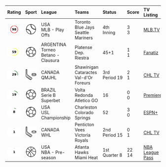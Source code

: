 | Rating                                                                                                                                 | Sport                                                                                                            | League                                | Teams                                     | Status        | Score    | TV Listing                                                                                                                |
|:---------------------------------------------------------------------------------------------------------------------------------------|:-----------------------------------------------------------------------------------------------------------------|:--------------------------------------|:------------------------------------------|:--------------|:---------|:--------------------------------------------------------------------------------------------------------------------------|
| <img src="https://raw.githubusercontent.com/BlakeDuncan25/Donut-SVG-Ratings/bac4e4a278175106499642192132b1786a9aec38/98.svg" alt="98"> | <img src="https://raw.githubusercontent.com/BlakeDuncan25/Donut-SVG-Ratings/master/baseball.png" alt="Baseball"> | USA<br>MLB - Play Offs                | Toronto Blue Jays<br>Seattle Mariners     | 4th Inning    | 3<br>3   | <a href="https://www.mlb.com/live-stream-games">MLB.TV</a>                                                                |
| <img src="https://raw.githubusercontent.com/BlakeDuncan25/Donut-SVG-Ratings/bac4e4a278175106499642192132b1786a9aec38/59.svg" alt="59"> | <img src="https://raw.githubusercontent.com/BlakeDuncan25/Donut-SVG-Ratings/master/soccer.png" alt="Soccer">     | ARGENTINA<br>Torneo Betano - Clausura | Platense<br>Dep. Riestra                  | 45+1          | 1<br>1   | <a href="https://watch.fanatiz.com/channels">Fanatiz</a>                                                                  |
| <img src="https://raw.githubusercontent.com/BlakeDuncan25/Donut-SVG-Ratings/bac4e4a278175106499642192132b1786a9aec38/29.svg" alt="29"> | <img src="https://raw.githubusercontent.com/BlakeDuncan25/Donut-SVG-Ratings/master/hockey.png" alt="Ice Hockey"> | CANADA<br>QMJHL                       | Shawinigan Cataractes<br>Val-d'Or Foreurs | 3rd Period 19 | 2<br>1   | <a href="https://watch.chl.ca/qmjhl_chl">CHL TV</a>                                                                       |
| <img src="https://raw.githubusercontent.com/BlakeDuncan25/Donut-SVG-Ratings/bac4e4a278175106499642192132b1786a9aec38/19.svg" alt="19"> | <img src="https://raw.githubusercontent.com/BlakeDuncan25/Donut-SVG-Ratings/master/soccer.png" alt="Soccer">     | BRAZIL<br>Serie B Superbet            | Volta Redonda<br>Atletico GO              | 16            | 0<br>0   | <a href="https://www.sling.com/international/brazilian">Premiere</a>                                                      |
| <img src="https://raw.githubusercontent.com/BlakeDuncan25/Donut-SVG-Ratings/bac4e4a278175106499642192132b1786a9aec38/8.svg" alt="8">   | <img src="https://raw.githubusercontent.com/BlakeDuncan25/Donut-SVG-Ratings/master/soccer.png" alt="Soccer">     | USA<br>USL Championship               | Charleston<br>Colorado Springs            | 52            | 3<br>0   | <a href="https://www.espn.com/espnplus/schedule/_/type/live/categoryId/119cfa41-71d4-39bf-a790-6273a52b0259">ESPN+</a>    |
| <img src="https://raw.githubusercontent.com/BlakeDuncan25/Donut-SVG-Ratings/bac4e4a278175106499642192132b1786a9aec38/1.svg" alt="1">   | <img src="https://raw.githubusercontent.com/BlakeDuncan25/Donut-SVG-Ratings/master/hockey.png" alt="Ice Hockey"> | CANADA<br>WHL                         | Penticton Vees<br>Victoria Royals         | 2nd Period 15 | 0<br>1   | <a href="https://watch.chl.ca/whl_chl">CHL TV</a>                                                                         |
| <img src="https://raw.githubusercontent.com/BlakeDuncan25/Donut-SVG-Ratings/bac4e4a278175106499642192132b1786a9aec38/1.svg" alt="1">   | <img src="https://raw.githubusercontent.com/BlakeDuncan25/Donut-SVG-Ratings/master/basketball.png" alt="NBA">    | USA<br>NBA - Pre-season               | Atlanta Hawks<br>Miami Heat               | 1st Quarter 8 | 22<br>14 | <a href="https://www.amazon.com/gp/video/storefront/subscription/nbalp?jic=16%7CCgNhbGwSA2FsbA%3D%3D">NBA League Pass</a> |